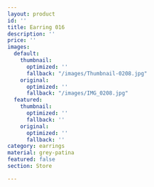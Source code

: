 ```yaml
---
layout: product
id: ''
title: Earring 016
description: ''
price: ''
images:
  default:
    thumbnail:
      optimized: ''
      fallback: "/images/Thumbnail-0208.jpg"
    original:
      optimized: ''
      fallback: "/images/IMG_0208.jpg"
  featured:
    thumbnail:
      optimized: ''
      fallback: ''
    original:
      optimized: ''
      fallback: ''
category: earrings
material: grey-patina
featured: false
section: Store

---
```

